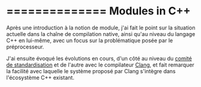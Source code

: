 ==============
Modules in C++
==============

Après une introduction à la notion de module,
j'ai fait le point sur la situation actuelle dans la chaîne de compilation native,
ainsi qu'au niveau du langage C++ en lui-même, avec un focus sur la problématique posée par le préprocesseur.

J'ai ensuite évoqué les évolutions en cours,
d'un côté au niveau du [comité de standardisation](http://www.open-std.org/jtc1/sc22/wg21/docs/papers/2015/n4465.pdf)
et de l'autre avec le compilateur [Clang](http://clang.llvm.org/docs/Modules.html),
et fait remarquer la facilité avec laquelle le système proposé par Clang s'intègre dans l'écosystème C++ existant.

